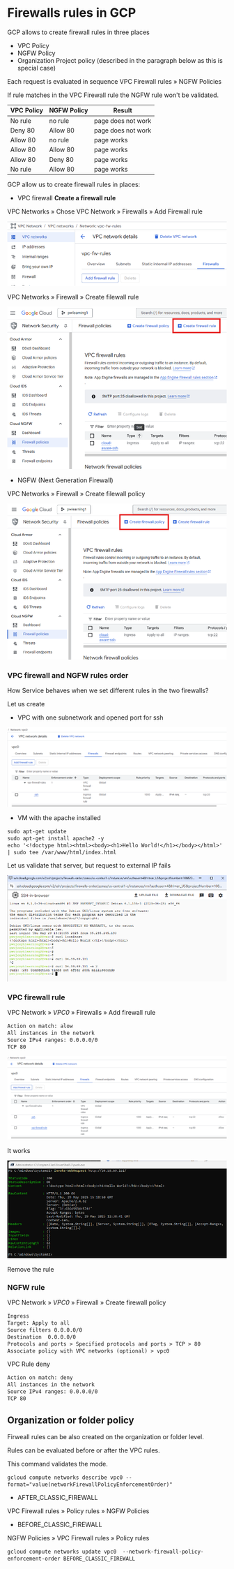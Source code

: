 # Firewalls rules in GCP

GCP allows to create firewall rules in three places 
 - VPC Policy 
 - NGFW Policy
 - Organization Project policy (described in the paragraph below as this is special case)

 Each request is evaluated in sequence
 VPC Firewall rules &#187; NGFW Policies

 If rule matches in the VPC Firewall rule the NGFW rule won't be validated.

|VPC Policy|NGFW Policy|Result|
|---------|-----------|------|
|No rule|no rule|page does not work
|Deny 80|Allow 80| page does not work
|Allow 80| no rule|page works
|Allow 80|Allow 80| page works
|Allow 80|Deny 80| page works
|No rule| Allow 80|page works

GCP allow us to create firewall rules in places:

- VPC firewall **Create a firewall rule**

VPC Networks &#187; Chose VPC Network &#187; 
    Firewalls &#187; Add Firewall rule

![add-vpc-firewall-rule](./images/add-vpc-firewall-rule.png)


VPC Networks &#187; Firewall  &#187; Create filewall 
rule

![create-firewall-rule](./images/create-firewall-rule.png)

- NGFW (Next Generation Firewall)

VPC Networks &#187; Firewall  &#187; Create filewall 
policy

![create-firewall-policy](./images/create-firewall-policy.png)

### VPC firewall and NGFW rules order

How Service behaves when we set different rules in the two firewalls?

Let us create 
- VPC with one subnetwork and opened port for ssh

![vpc-with-ssh-enabled](./images/vpc-with-ssh-enabled.png)

- VM with the apache installed

```shell
sudo apt-get update 
sudo apt-get install apache2 -y
echo '<!doctype html><html><body><h1>Hello World!</h1></body></html>' | sudo tee /var/www/html/index.html
```
Let us validate that server, but request to external IP fails

![curl-localhost-externalip](./images/curl-localhost-externalip.png)

### VPC firewall rule

VPC Network &#187; *VPC0* &#187; Firewalls &#187; Add firewall rule

```
Action on match: alow
All instances in the network
Source IPv4 ranges: 0.0.0.0/0
TCP 80
```
![vpc-firewall-rule-configuration](./images/vpc-firewall-rule-configuration.png)

It works

![vpc-firewall-rule-works](./images/vpc-firewall-rule-works.png)

Remove the rule

### NGFW rule

VPC Network &#187; *VPC0* &#187; Firewall &#187; Create firewall policy

```
Ingress
Target: Apply to all
Source filters 0.0.0.0/0
Destination  0.0.0.0/0
Protocols and ports > Specified protocols and ports > TCP > 80
Associate policy with VPC networks (optional) > vpc0
```

VPC Rule deny
```
Action on match: deny
All instances in the network
Source IPv4 ranges: 0.0.0.0/0
TCP 80
```

## Organization or folder policy

Firweall rules can be also created on the organization or folder level.

Rules can be evaluated before or after the VPC rules.

This command validates the mode.
```
gcloud compute networks describe vpc0 --format="value(networkFirewallPolicyEnforcementOrder)"
```

- AFTER_CLASSIC_FIREWALL

VPC Firewall rules &#187; Policy rules &#187; NGFW Policies

- BEFORE_CLASSIC_FIREWALL

NGFW Policies &#187; VPC Firewall rules &#187;  Policy rules


```
gcloud compute networks update vpc0  --network-firewall-policy-enforcement-order BEFORE_CLASSIC_FIREWALL 
```

